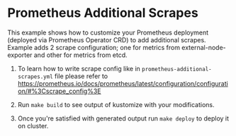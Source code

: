 # Prometheus Additional Scrapes

This example shows how to customize your Prometheus deployment (deployed via Prometheus Operator CRD) to add additional scrapes. Example adds 2 scrape configuration; one for metrics from external-node-exporter and other for metrics from etcd.

1. To learn how to write scrape config like in `prometheus-additional-scrapes.yml` file please refer to https://prometheus.io/docs/prometheus/latest/configuration/configuration/#%3Cscrape_config%3E

2. Run `make build` to see output of kustomize with your modifications.

3. Once you're satisfied with generated output run `make deploy` to deploy it on cluster.
